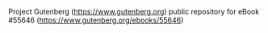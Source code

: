 Project Gutenberg (https://www.gutenberg.org) public repository for
eBook #55646 (https://www.gutenberg.org/ebooks/55646)
